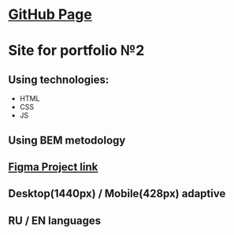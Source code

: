 # [GitHub Page](https://yupyuser.github.io/PortfolioSite2/)

# Site for portfolio №2

## Using technologies:

- HTML
- CSS
- JS

## Using BEM metodology

## [Figma Project link](https://www.figma.com/file/SQ6JBFxG6dQAGXCCJsQfPG/%5BPublished%5D%5BEN%2FRU%5D-%C2%ABVoice-Tag%C2%BB?node-id=0%3A1&t=Nwn3hNzI7vUBxLhB-0)

## Desktop(1440px) / Mobile(428px) adaptive

## RU / EN languages

